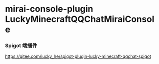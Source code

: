 # mirai-console-plugin LuckyMinecraftQQChatMiraiConsole

### Spigot 端插件
https://gitee.com/lucky_he/spigot-plugin-lucky-minecraft-qqchat-spigot